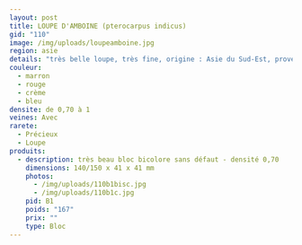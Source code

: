 ```yaml
---
layout: post
title: LOUPE D'AMBOINE (pterocarpus indicus)
gid: "110"
image: /img/uploads/loupeamboine.jpg
region: asie
details: "très belle loupe, très fine, origine : Asie du Sud-Est, provenance : USA"
couleur:
  - marron
  - rouge
  - crème
  - bleu
densite: de 0,70 à 1
veines: Avec
rarete:
  - Précieux
  - Loupe
produits:
  - description: très beau bloc bicolore sans défaut - densité 0,70
    dimensions: 140/150 x 41 x 41 mm
    photos:
      - /img/uploads/110b1bisc.jpg
      - /img/uploads/110b1c.jpg
    pid: B1
    poids: "167"
    prix: ""
    type: Bloc
---
```

